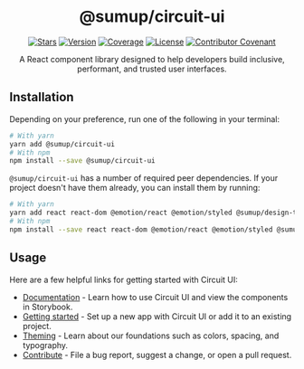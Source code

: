<div align="center">

# @sumup/circuit-ui

[![Stars](https://img.shields.io/github/stars/sumup-oss/circuit-ui?style=social)](https://github.com/sumup-oss/circuit-ui/) [![Version](https://img.shields.io/npm/v/@sumup/circuit-ui)](https://www.npmjs.com/package/@sumup/circuit-ui) [![Coverage](https://img.shields.io/codecov/c/github/sumup-oss/circuit-ui)](https://codecov.io/gh/sumup-oss/circuit-ui) [![License](https://img.shields.io/github/license/sumup-oss/circuit-ui)](https://github.com/sumup-oss/circuit-ui/tree/main/packages/circuit-ui/LICENSE) [![Contributor Covenant](https://img.shields.io/badge/Contributor%20Covenant-v1.4%20adopted-ff69b4.svg)](https://github.com/sumup-oss/circuit-ui/tree/main/CODE_OF_CONDUCT.md)

A React component library designed to help developers build inclusive, performant, and trusted user interfaces.

</div>

## Installation

Depending on your preference, run one of the following in your terminal:

```sh
# With yarn
yarn add @sumup/circuit-ui
# With npm
npm install --save @sumup/circuit-ui
```

`@sumup/circuit-ui` has a number of required peer dependencies. If your project doesn't have them already, you can install them by running:

```sh
# With yarn
yarn add react react-dom @emotion/react @emotion/styled @sumup/design-tokens @sumup/icons @sumup/intl @sumup/collector
# With npm
npm install --save react react-dom @emotion/react @emotion/styled @sumup/design-tokens @sumup/icons @sumup/intl @sumup/collector
```

## Usage

Here are a few helpful links for getting started with Circuit UI:

- [Documentation](https://circuit.sumup.com/) - Learn how to use Circuit UI and view the components in Storybook.
- [Getting started](https://circuit.sumup.com/?path=/docs/introduction-getting-started--page) - Set up a new app with Circuit UI or add it to an existing project.
- [Theming](https://circuit.sumup.com/?path=/docs/features-theme--page) - Learn about our foundations such as colors, spacing, and typography.
- [Contribute](https://circuit.sumup.com/?path=/docs/introduction-contributing--page) - File a bug report, suggest a change, or open a pull request.
